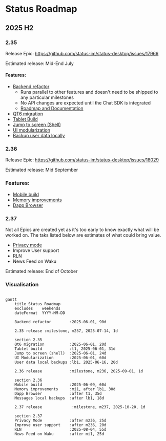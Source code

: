 # Status Roadmap

## 2025 H2

### 2.35

Release Epic: https://github.com/status-im/status-desktop/issues/17966

Estimated release: Mid-End July

#### Features:

- [Backend refactor](https://github.com/status-im/status-go/issues/6435) 
  - Runs parallel to other features and doesn't need to be shipped to any particular milestones
  - No API changes are expected until the Chat SDK is integrated
  - [Roadmap and Documentation](https://zealous-polka-dc7.notion.site/Backend-Refactoring-2078f96fb65c80d8954ae8fc651b3a33)
- [QT6 migration](https://github.com/status-im/status-desktop/issues/17622)
- [Tablet Build](https://github.com/status-im/status-desktop/issues/17941)
- [Jump to screen (Shell)](https://github.com/status-im/status-desktop/issues/17971)
- [UI modularization](https://github.com/status-im/status-desktop/issues/17872)
- [Backup user data locally](https://github.com/status-im/status-desktop/issues/18106)

### 2.36

Release Epic: https://github.com/status-im/status-desktop/issues/18029

Estimated release: Mid September

### Features:

- [Mobile build](https://github.com/status-im/status-desktop/issues/18082)
- [Memory improvements](https://github.com/status-im/status-go/issues/6544)
- [Dapp Browser](https://github.com/status-im/status-desktop/issues/17970)

### 2.37

Not all Epics are created yet as it's too early to know exactly what will be worked on. The taks listed below are estimates of what could bring value.

- [Privacy mode](https://github.com/status-im/status-desktop/issues/17619)
- Improve User support
- RLN
- News Feed on Waku

Estimated release: End of October


### Visualisation

```mermaid

gantt
    title Status Roadmap
    excludes    weekends
    dateFormat  YYYY-MM-DD

    Backend refactor        :2025-06-01, 90d

    2.35 release :milestone, m237, 2025-07-14, 1d

    section 2.35
    Qt6 migration           :2025-06-01, 20d
    Tablet build            :t1, 2025-06-01, 31d
    Jump to screen (shell)  :2025-06-01, 24d
    UI Modularization       :2025-06-01, 60d
    User data local backups :lb1, 2025-06-16, 20d

    2.36 release            :milestone, m236, 2025-09-01, 1d

    section 2.36
    Mobile build            :2025-06-09, 60d
    Memory improvements     :mi1, after lb1, 30d
    Dapp Browser            :after t1, 35d
    Messages local backups  :after lb1, 18d

    2.37 release             :milestone, m237, 2025-10-20, 1d

    section 2.37
    Privacy Mode            :after m236, 25d
    Improve user support    :after m236, 20d
    RLN                     :2025-08-04, 55d
    News Feed on Waku       :after mi1, 25d


```